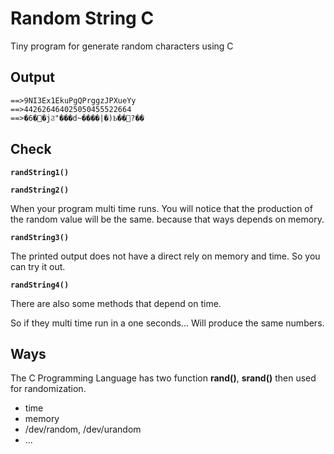 # Random String C

Tiny program for generate random characters using C

## Output

```
==>9NI3Ex1EkuPgQPrggzJPXueYy
==>442626464025050455522664
==>�6��jϨ"���d~����|�)Ҍ��?��
```

## Check

**`randString1()`**

**`randString2()`**

When your program multi time runs.
You will notice that the production of the random value will be the same.
because that ways depends on memory.

**`randString3()`**

The printed output does not have a direct rely on memory and time.
So you can try it out.

**`randString4()`**

There are also some methods that depend on time.

So if they multi time run in a one seconds...
Will produce the same numbers.



## Ways

The C Programming Language has two function **rand()**, **srand()** then used for randomization.

- time
- memory
- /dev/random, /dev/urandom
- ...
